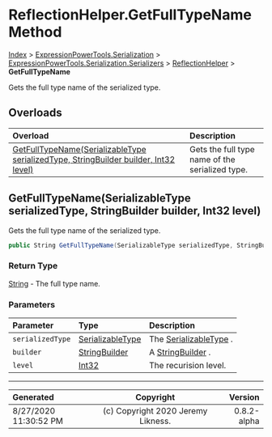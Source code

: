 ﻿# ReflectionHelper.GetFullTypeName Method

[Index](../index.md) > [ExpressionPowerTools.Serialization](ExpressionPowerTools.Serialization.a.md) > [ExpressionPowerTools.Serialization.Serializers](ExpressionPowerTools.Serialization.Serializers.n.md) > [ReflectionHelper](ExpressionPowerTools.Serialization.Serializers.ReflectionHelper.cs.md) > **GetFullTypeName**

Gets the full type name of the serialized type.

## Overloads

| Overload | Description |
| :-- | :-- |
| [GetFullTypeName(SerializableType serializedType, StringBuilder builder, Int32 level)](#getfulltypenameserializabletype-serializedtype-stringbuilder-builder-int32-level) | Gets the full type name of the serialized type. |
## GetFullTypeName(SerializableType serializedType, StringBuilder builder, Int32 level)

Gets the full type name of the serialized type.

```csharp
public String GetFullTypeName(SerializableType serializedType, StringBuilder builder, Int32 level)
```

### Return Type

 [String](https://docs.microsoft.com/dotnet/api/system.string)  - The full type name.

### Parameters

| Parameter | Type | Description |
| :-- | :-- | :-- |
| `serializedType` | [SerializableType](ExpressionPowerTools.Serialization.Serializers.SerializableType.cs.md) | The [SerializableType](ExpressionPowerTools.Serialization.Serializers.SerializableType.cs.md) . |
| `builder` | [StringBuilder](https://docs.microsoft.com/dotnet/api/system.text.stringbuilder) | A [StringBuilder](https://docs.microsoft.com/dotnet/api/system.text.stringbuilder) . |
| `level` | [Int32](https://docs.microsoft.com/dotnet/api/system.int32) | The recurision level. |



---

| Generated | Copyright | Version |
| :-- | :-: | --: |
| 8/27/2020 11:30:52 PM | (c) Copyright 2020 Jeremy Likness. | 0.8.2-alpha |
